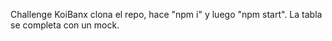 Challenge KoiBanx
clona el repo, hace "npm i" y luego "npm start".
La tabla se completa con un mock.
